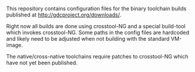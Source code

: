 This repository contains configuration files for the binary toolchain builds
published at http://gdcproject.org/downloads/.

Right now all builds are done using crosstool-NG and a special build-tool which
invokes crosstool-NG. Some paths in the config files are hardcoded and likely
need to be adjusted when not building with the standard VM-image.

The native/cross-native toolchains require patches to crosstool-NG which have not
yet been published.
